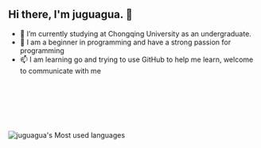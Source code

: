 
<h2> Hi there, I'm juguagua. 👋 </h2>

- 🔭 I’m currently studying at Chongqing University as an undergraduate.<br>
- 🌱 I am a beginner in programming and have a strong passion for programming  <br>
- 📫 I am learning go and trying to use GitHub to help me learn, welcome to communicate with me  <br>     
<br>
<br>
<br>
<br>
<br>



![juguagua's Most used languages](https://github-readme-stats.vercel.app/api/top-langs/?username=juguagua&layout=compact&hide_border=true&langs_count=10)


